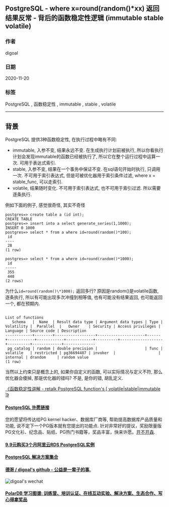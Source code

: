 ## PostgreSQL - where x=round(random()*xx) 返回结果反常 - 背后的函数稳定性逻辑 (immutable stable volatile)  
  
### 作者  
digoal  
  
### 日期  
2020-11-20  
  
### 标签  
PostgreSQL , 函数稳定性 , immutable , stable , volatile   
  
----  
  
## 背景  
PostgreSQL 提供3种函数稳定性, 在执行过程中略有不同:  
  
- immutable, 入参不变, 结果永远不变. 在生成执行计划前被执行, 所以你看执行计划会发现immutable的函数已经被执行了, 所以它在整个运行过程中运算一次. 可用于表达式索引.   
- stable, 入参不变, 结果在一个事务中保证不变. 在sql语句开始时执行, 只调用一次. 不可用于索引表达式, 但是可被优化器用于索引条件过滤, where x = stable_func, 可以走索引.    
- volatile, 结果随时变化. 不可用于索引表达式, 也不可用于索引过滤.  所以需要逐条执行.  
  
例如下面的例子, 感觉很奇怪, 其实不奇怪  
  
```  
postgres=> create table a (id int);  
CREATE TABLE  
postgres=> insert into a select generate_series(1,1000);  
INSERT 0 1000  
postgres=> select * from a where id=round(random()*100);  
 id   
----  
 28  
(1 row)  
  
postgres=> select * from a where id=round(random()*1000);  
 id    
-----  
 355  
 440  
(2 rows)  
```  
  
为什么```id=round(random()\*1000);``` 返回多行? 原因是random()是volatile函数, 逐条执行, 所以有可能出现多次冲撞到相等值, 也有可能没有结果返回, 也可能返回一个, 都在预期内.  
  
```  
                                                                                 List of functions  
   Schema   |  Name  | Result data type | Argument data types | Type | Volatility |  Parallel  |   Owner    | Security | Access privileges | Language | Source code | Description    
------------+--------+------------------+---------------------+------+------------+------------+------------+----------+-------------------+----------+-------------+--------------  
 pg_catalog | random | double precision |                     | func | volatile   | restricted | pg36694487 | invoker  |                   | internal | drandom     | random value  
(1 row)  
```  
  
当然以上约束只是概念上的, 如果你自定义的函数, 可以实际情况与定义不符, 那么优化器会傻掉, 那是优化器的错吗? 不是, 是你的错, 胡乱定义.    
  
[《函数稳定性讲解 - retalk PostgreSQL function's [ volatile|stable|immutable ]》](../201212/20121226_01.md)    
  
  
#### [PostgreSQL 许愿链接](https://github.com/digoal/blog/issues/76 "269ac3d1c492e938c0191101c7238216")
您的愿望将传达给PG kernel hacker、数据库厂商等, 帮助提高数据库产品质量和功能, 说不定下一个PG版本就有您提出的功能点. 针对非常好的提议，奖励限量版PG文化衫、纪念品、贴纸、PG热门书籍等，奖品丰富，快来许愿。[开不开森](https://github.com/digoal/blog/issues/76 "269ac3d1c492e938c0191101c7238216").  
  
  
#### [9.9元购买3个月阿里云RDS PostgreSQL实例](https://www.aliyun.com/database/postgresqlactivity "57258f76c37864c6e6d23383d05714ea")
  
  
#### [PostgreSQL 解决方案集合](https://yq.aliyun.com/topic/118 "40cff096e9ed7122c512b35d8561d9c8")
  
  
#### [德哥 / digoal's github - 公益是一辈子的事.](https://github.com/digoal/blog/blob/master/README.md "22709685feb7cab07d30f30387f0a9ae")
  
  
![digoal's wechat](../pic/digoal_weixin.jpg "f7ad92eeba24523fd47a6e1a0e691b59")
  
  
#### [PolarDB 学习图谱: 训练营、培训认证、在线互动实验、解决方案、生态合作、写心得拿奖品](https://www.aliyun.com/database/openpolardb/activity "8642f60e04ed0c814bf9cb9677976bd4")
  
